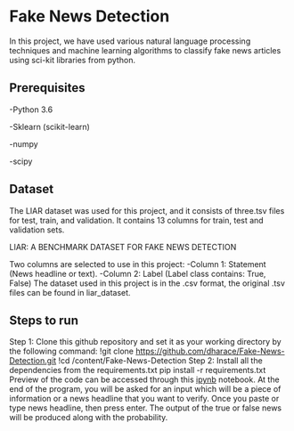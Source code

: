 # Fake News Detection
In this project, we have used various natural language processing techniques and machine learning algorithms to classify fake news articles using sci-kit libraries from python.

## Prerequisites

-Python 3.6

-Sklearn (scikit-learn)

-numpy

-scipy
## Dataset
The LIAR dataset was used for this project, and it consists of three.tsv files for test, train, and validation. It contains 13 columns for train, test and validation sets.

LIAR: A BENCHMARK DATASET FOR FAKE NEWS DETECTION

Two columns are selected to use in this project:
 -Column 1: Statement (News headline or text).
 -Column 2: Label (Label class contains: True, False)
The dataset used in this project is in the .csv format, the original .tsv files can be found in liar_dataset.
## Steps to run
Step 1: Clone this github repository and set it as your working directory by the following command:
!git clone https://github.com/dharace/Fake-News-Detection.git
!cd /content/Fake-News-Detection
Step 2: Install all the dependencies from the requirements.txt
pip install -r requirements.txt
Preview of the code can be accessed through this [ipynb](https://colab.research.google.com/github/dharace/Fake-News-Detection/blob/main/TestFakeNewsDetection.ipynb#scrollTo=Dc3QFmjhCfF6) notebook.
At the end of the program, you will be asked for an input which will be a piece of information or a news headline that you want to verify. Once you paste or type news headline, then press enter.
The output of the true or false news will be produced along with the probability.
